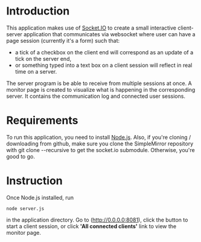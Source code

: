 # Introduction
This application makes use of [Socket.IO](http://github.com/LearnBoost/Socket.IO) to create a small interactive client-server application that communicates via websocket where user can have a page session (currently it's a form) such that: 

- a tick of a checkbox on the client end will correspond as an update of a tick on the server end, 
- or something typed into a text box on a client session will reflect in real time on a server. 

The server program is be able to receive from multiple sessions at once. A monitor page is created to visualize what is happening in the corresponding server. It contains the communication log and connected user sessions.

# Requirements
To run this application, you need to install [Node.js](http://github.com/ry/node). Also, if you're cloning / downloading from github, make sure you clone the SimpleMirror repository with git clone --recursive to get the socket.io submodule. Otherwise, you're good to go.

# Instruction
Once Node.js installed, run
    
    node server.js
    
in the application directory. Go to (http://0.0.0.0:8081), click the button to start a client session, or click **'All connected clients'** link to view the monitor page.
